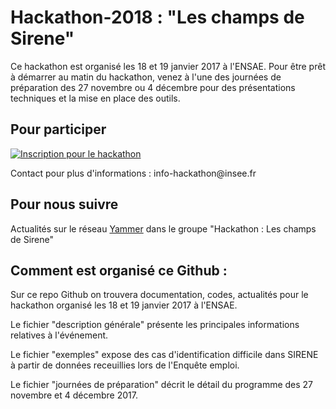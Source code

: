 <h1>Hackathon-2018 : "Les champs de Sirene"</h1>

<p>Ce hackathon est organisé les 18 et 19 janvier 2017 à l'ENSAE. Pour être prêt à démarrer au matin du hackathon, venez à l'une des journées de préparation des 27 novembre ou 4 décembre pour des présentations techniques et la mise en place des outils.</p>

<h2>Pour participer </h2>

<a href="https://www.weezevent.com/hackathon-les-champs-de-sirene-2" onclick="var w=window.open('https://www.weezevent.com/widget_billeterie.php?id_evenement=288620&lg_billetterie=1&code=52865&width_auto=1&color_primary=00AEEF', 'Billetterie_weezevent', 'width=650, height=600, top=100, left=100, toolbar=no, resizable=yes, scrollbars=yes, status=no'); w.focus(); return false;"><img src="https://www.weezevent.com/images/statique/bt_insc_blk_fr.png" alt="Inscription pour le hackathon" /></a>

<p>Contact pour plus d'informations : info-hackathon@insee.fr</p>

<h2>Pour nous suivre </h2>

<p>Actualités sur le réseau <a href="https://www.yammer.com/bigdatadatascience/#/home">Yammer</a> dans le groupe "Hackathon : Les champs de Sirene"</p>

<h2>Comment est organisé ce Github :</h2>

<p>Sur ce repo Github on trouvera documentation, codes, actualités pour le hackathon organisé les 18 et 19 janvier 2017 à l'ENSAE.</p>

<p>Le fichier "description générale" présente les principales informations relatives à l'événement.</p>

<p>Le fichier "exemples" expose des cas d'identification difficile dans SIRENE à partir de données receuillies lors de l'Enquête emploi.</p>

<p>Le fichier "journées de préparation" décrit le détail du programme des 27 novembre et 4 décembre 2017.</p>

